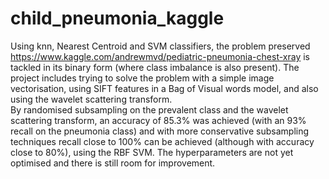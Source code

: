 # child_pneumonia_kaggle
Using knn, Nearest Centroid and SVM classifiers, the problem preserved https://www.kaggle.com/andrewmvd/pediatric-pneumonia-chest-xray is tackled in its binary form (where class imbalance is also present). The project includes trying to solve the problem with a simple image vectorisation, using SIFT features in a Bag of Visual words model, and also using the wavelet scattering transform.\
By randomised subsampling on the prevalent class and the wavelet scattering transform, an accuracy of 85.3% was achieved (with an 93% recall on the pneumonia class) and with more conservative subsampling techniques recall close to 100% can be achieved (although with accuracy close to 80%), using the RBF SVM. The hyperparameters are not yet optimised and there is still room for improvement.
